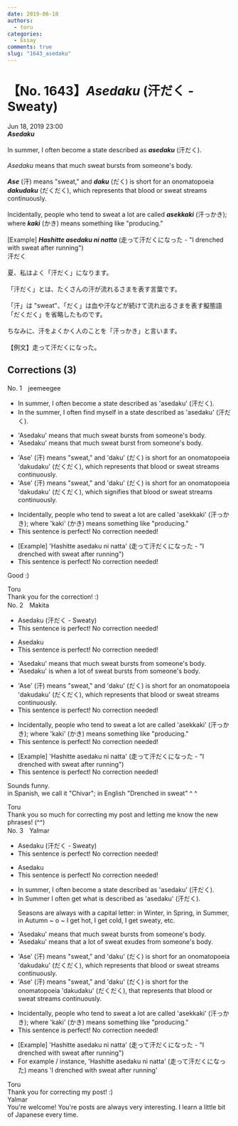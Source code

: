 ```yaml
---
date: 2019-06-18
authors:
  - toru
categories:
  - Essay
comments: true
slug: "1643_asedaku"
---
```


# 【No. 1643】<strong><em>Asedaku</strong></em> (汗だく - Sweaty)
<div class="date">Jun 18, 2019 23:00</div>
<div id="post"><div id="body_show_ori">
<strong><em>Asedaku</strong></em><br/><br/>In summer, I often become a state described as <strong><em>asedaku</em></strong> (汗だく).<br/><br/><em>Asedaku</em> means that much sweat bursts from someone's body.<br/><br/><strong><em>Ase</em></strong> (汗) means "sweat," and <strong><em>daku</em></strong> (だく) is short for an onomatopoeia <strong><em>dakudaku</em></strong> (だくだく), which represents that blood or sweat streams continuously.<br/><br/>Incidentally, people who tend to sweat a lot are called <strong><em>asekkaki</em></strong> (汗っかき); where <strong><em>kaki</em></strong> (かき) means something like "producing."<br/><br/>[Example] <strong><em>Hashitte asedaku ni natta</em></strong> (走って汗だくになった - "I drenched with sweat after running")
</div></div>

<!-- more -->

<div id="post_ja"><div id="body_show_mo">
汗だく<br/><br/>夏、私はよく「汗だく」になります。<br/><br/>「汗だく」とは、たくさんの汗が流れるさまを表す言葉です。<br/><br/>「汗」は "sweat"、「だく」は血や汗などが続けて流れ出るさまを表す擬態語「だくだく」を省略したものです。<br/><br/>ちなみに、汗をよくかく人のことを「汗っかき」と言います。<br/><br/>【例文】走って汗だくになった。
</div></div>

## Corrections (3)
<div id="block"><div class="first_name"> No. 1　<span class="just_name">jeemeegee</span></div><div id="block2">
<ul class="correction_field">
<li class="incorrect">In summer, I often become a state described as 'asedaku' (汗だく).</li>
<li class="corrected correct">
In <span class="f_bold">the </span>summer, I often <span class="f_bold">find myself in</span> a state described as 'asedaku' (汗だく).
</li>
</ul>
<ul class="correction_field">
<li class="incorrect">'Asedaku' means that much sweat bursts from someone's body.</li>
<li class="corrected correct">
'Asedaku' means that much sweat <span class="f_bold">burst</span> from someone's body.
</li>
</ul>
<ul class="correction_field">
<li class="incorrect">'Ase' (汗) means "sweat," and 'daku' (だく) is short for an onomatopoeia 'dakudaku' (だくだく), which represents that blood or sweat streams continuously.</li>
<li class="corrected correct">
'Ase' (汗) means "sweat," and 'daku' (だく) is short for an onomatopoeia 'dakudaku' (だくだく), which <span class="f_bold">signifies</span> that blood or sweat streams continuously.
</li>
</ul>
<ul class="correction_field">
<li class="incorrect">Incidentally, people who tend to sweat a lot are called 'asekkaki' (汗っかき); where 'kaki' (かき) means something like "producing."</li>
<li class="corrected perfect">This sentence is perfect! No correction needed!</li>
</ul>
<ul class="correction_field">
<li class="incorrect">[Example] 'Hashitte asedaku ni natta' (走って汗だくになった - "I drenched with sweat after running")</li>
<li class="corrected perfect">This sentence is perfect! No correction needed!</li>
</ul>
<p class="comment_small">
 Good :)
</p>

</div><div class="name"><span class="just_name">Toru</span><br>
Thank you for the correction! :)
</div>
</div>
<div id="block"><div class="first_name"> No. 2　<span class="just_name">Makita</span></div><div id="block2">
<ul class="correction_field">
<li class="incorrect">Asedaku (汗だく - Sweaty)</li>
<li class="corrected perfect">This sentence is perfect! No correction needed!</li>
</ul>
<ul class="correction_field">
<li class="incorrect">Asedaku</li>
<li class="corrected perfect">This sentence is perfect! No correction needed!</li>
</ul>
<ul class="correction_field">
<li class="incorrect">'Asedaku' means that much sweat bursts from someone's body.</li>
<li class="corrected correct">
'Asedaku' <span class="f_red">is when a lot of</span> sweat bursts from someone's body.
</li>
</ul>
<ul class="correction_field">
<li class="incorrect">'Ase' (汗) means "sweat," and 'daku' (だく) is short for an onomatopoeia 'dakudaku' (だくだく), which represents that blood or sweat streams continuously.</li>
<li class="corrected perfect">This sentence is perfect! No correction needed!</li>
</ul>
<ul class="correction_field">
<li class="incorrect">Incidentally, people who tend to sweat a lot are called 'asekkaki' (汗っかき); where 'kaki' (かき) means something like "producing."</li>
<li class="corrected perfect">This sentence is perfect! No correction needed!</li>
</ul>
<ul class="correction_field">
<li class="incorrect">[Example] 'Hashitte asedaku ni natta' (走って汗だくになった - "I drenched with sweat after running")</li>
<li class="corrected perfect">This sentence is perfect! No correction needed!</li>
</ul>
<p class="comment_small">
 Sounds funny.
 <br/>
 in Spanish, we call it "Chivar"; in English "Drenched in sweat" ^ ^
</p>

</div><div class="name"><span class="just_name">Toru</span><br>
Thank you so much for correcting my post and letting me know the new phrases! (^^)
</div>
</div>
<div id="block"><div class="first_name"> No. 3　<span class="just_name">Yalmar</span></div><div id="block2">
<ul class="correction_field">
<li class="incorrect">Asedaku (汗だく - Sweaty)</li>
<li class="corrected perfect">This sentence is perfect! No correction needed!</li>
</ul>
<ul class="correction_field">
<li class="incorrect">Asedaku</li>
<li class="corrected perfect">This sentence is perfect! No correction needed!</li>
</ul>
<ul class="correction_field">
<li class="incorrect">In summer, I often become a state described as 'asedaku' (汗だく).</li>
<li class="corrected correct">
<span class="f_red">In Summer</span> I often <span class="f_red">get what is</span> described as 'asedaku' (汗だく).
<p class="correction_comment">Seasons are always with a capital letter: in Winter, in Spring, in Summer, in Autumn ~ o ~ I get hot, I get cold, I get sweaty, etc.</p>
</li>
</ul>
<ul class="correction_field">
<li class="incorrect">'Asedaku' means that much sweat bursts from someone's body.</li>
<li class="corrected correct">
'Asedaku' means that <span class="f_red">a lot of</span> sweat <span class="f_red">exudes</span> from someone's body.
</li>
</ul>
<ul class="correction_field">
<li class="incorrect">'Ase' (汗) means "sweat," and 'daku' (だく) is short for an onomatopoeia 'dakudaku' (だくだく), which represents that blood or sweat streams continuously.</li>
<li class="corrected correct">
'Ase' (汗) means "sweat," and 'daku' (だく) is short for <span class="f_red">the</span> onomatopoeia 'dakudaku' (だくだく), <span class="f_red">that</span> represents that blood or sweat streams continuously.
</li>
</ul>
<ul class="correction_field">
<li class="incorrect">Incidentally, people who tend to sweat a lot are called 'asekkaki' (汗っかき); where 'kaki' (かき) means something like "producing."</li>
<li class="corrected perfect">This sentence is perfect! No correction needed!</li>
</ul>
<ul class="correction_field">
<li class="incorrect">[Example] 'Hashitte asedaku ni natta' (走って汗だくになった - "I drenched with sweat after running")</li>
<li class="corrected correct">
<span class="f_red">For example / instance,</span> 'Hashitte asedaku ni natta' (走って汗だくになった) <span class="f_red">means '</span>I drenched with sweat after running<span class="f_red">'</span>
</li>
</ul>
</div><div class="name"><span class="just_name">Toru</span><br>
Thank you for correcting my post! :)
</div>
<div class="name"><span class="just_name">Yalmar</span><br>
You're welcome! You're posts are always very interesting. I learn a little bit of Japanese every time.
</div>
</div>
